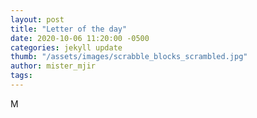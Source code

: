 ```yaml
---
layout: post
title: "Letter of the day"
date: 2020-10-06 11:20:00 -0500
categories: jekyll update
thumb: "/assets/images/scrabble_blocks_scrambled.jpg"
author: mister_mjir
tags:
---
```

M
